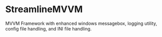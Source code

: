 # StreamlineMVVM
MVVM Framework with enhanced windows messagebox, logging utility, config file handling, and INI file handling.

